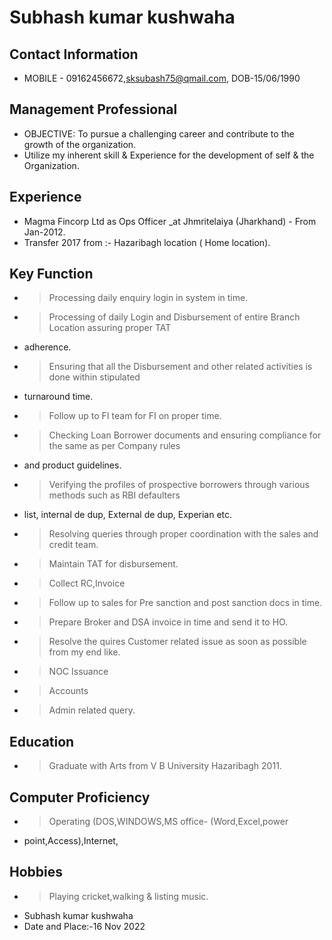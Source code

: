 # Subhash kumar kushwaha

## Contact Information

* MOBILE - 09162456672,sksubash75@qmail.com, DOB-15/06/1990


## Management Professional

* OBJECTIVE: To pursue a challenging career and contribute to the growth of the organization.
* Utilize my inherent skill & Experience for the development of self & the Organization.


## Experience

* Magma Fincorp Ltd as Ops Officer _at Jhmritelaiya (Jharkhand) - From Jan-2012.
* Transfer 2017 from :- Hazaribagh location ( Home location).


## Key Function

* > Processing daily enquiry login in system in time.
* > Processing of daily Login and Disbursement of entire Branch Location assuring proper TAT
* adherence.
* > Ensuring that all the Disbursement and other related activities is done within stipulated
* turnaround time.
* > Follow up to FI team for FI on proper time.
* > Checking Loan Borrower documents and ensuring compliance for the same as per Company rules
* and product guidelines.
* > Verifying the profiles of prospective borrowers through various methods such as RBI defaulters
* list, internal de dup, External de dup, Experian etc.
* > Resolving queries through proper coordination with the sales and credit team.
* > Maintain TAT for disbursement.
* > Collect RC,Invoice
* > Follow up to sales for Pre sanction and post sanction docs in time.
* > Prepare Broker and DSA invoice in time and send it to HO.
* > Resolve the quires Customer related issue as soon as possible from my end like.
* > NOC Issuance
* > Accounts
* > Admin related query.


## Education

* > Graduate with Arts from V B University Hazaribagh 2011.


## Computer Proficiency

* > Operating (DOS,WINDOWS,MS office- (Word,Excel,power
* point,Access),Internet,


## Hobbies

* > Playing cricket,walking & listing music.
* Subhash kumar kushwaha
* Date and Place:-16 Nov 2022

